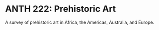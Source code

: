 # ANTH 222: Prehistoric Art

A survey of prehistoric art in Africa, the Americas, Australia, and Europe.